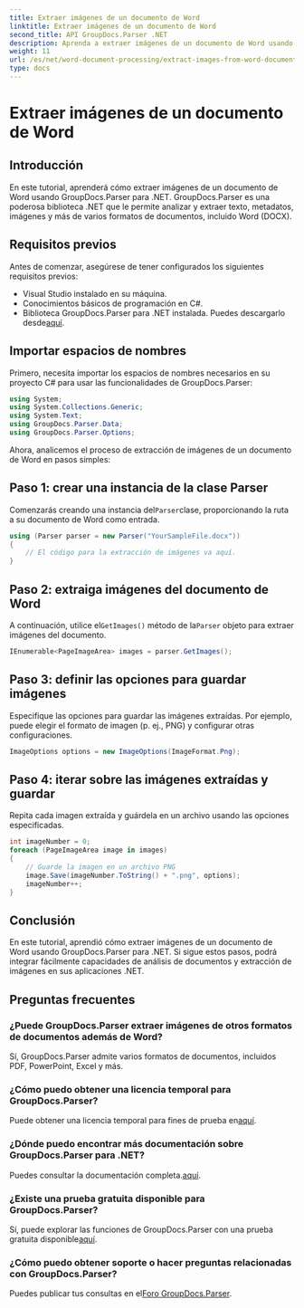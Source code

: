 ```yaml
---
title: Extraer imágenes de un documento de Word
linktitle: Extraer imágenes de un documento de Word
second_title: API GroupDocs.Parser .NET
description: Aprenda a extraer imágenes de un documento de Word usando GroupDocs.Parser para .NET. Este tutorial proporciona orientación paso a paso para integrar imágenes en su .NET.
weight: 11
url: /es/net/word-document-processing/extract-images-from-word-document/
type: docs
---
```

# Extraer imágenes de un documento de Word

## Introducción
En este tutorial, aprenderá cómo extraer imágenes de un documento de Word usando GroupDocs.Parser para .NET. GroupDocs.Parser es una poderosa biblioteca .NET que le permite analizar y extraer texto, metadatos, imágenes y más de varios formatos de documentos, incluido Word (DOCX).
## Requisitos previos
Antes de comenzar, asegúrese de tener configurados los siguientes requisitos previos:
- Visual Studio instalado en su máquina.
- Conocimientos básicos de programación en C#.
- Biblioteca GroupDocs.Parser para .NET instalada. Puedes descargarlo desde[aquí](https://releases.groupdocs.com/parser/net/).
## Importar espacios de nombres
Primero, necesita importar los espacios de nombres necesarios en su proyecto C# para usar las funcionalidades de GroupDocs.Parser:
```csharp
using System;
using System.Collections.Generic;
using System.Text;
using GroupDocs.Parser.Data;
using GroupDocs.Parser.Options;
```
Ahora, analicemos el proceso de extracción de imágenes de un documento de Word en pasos simples:
## Paso 1: crear una instancia de la clase Parser
 Comenzarás creando una instancia del`Parser`clase, proporcionando la ruta a su documento de Word como entrada.
```csharp
using (Parser parser = new Parser("YourSampleFile.docx"))
{
    // El código para la extracción de imágenes va aquí.
}
```
## Paso 2: extraiga imágenes del documento de Word
 A continuación, utilice el`GetImages()` método de la`Parser` objeto para extraer imágenes del documento.
```csharp
IEnumerable<PageImageArea> images = parser.GetImages();
```
## Paso 3: definir las opciones para guardar imágenes
Especifique las opciones para guardar las imágenes extraídas. Por ejemplo, puede elegir el formato de imagen (p. ej., PNG) y configurar otras configuraciones.
```csharp
ImageOptions options = new ImageOptions(ImageFormat.Png);
```
## Paso 4: iterar sobre las imágenes extraídas y guardar
Repita cada imagen extraída y guárdela en un archivo usando las opciones especificadas.
```csharp
int imageNumber = 0;
foreach (PageImageArea image in images)
{
    // Guarde la imagen en un archivo PNG
    image.Save(imageNumber.ToString() + ".png", options);
    imageNumber++;
}
```
## Conclusión
En este tutorial, aprendió cómo extraer imágenes de un documento de Word usando GroupDocs.Parser para .NET. Si sigue estos pasos, podrá integrar fácilmente capacidades de análisis de documentos y extracción de imágenes en sus aplicaciones .NET.

## Preguntas frecuentes
### ¿Puede GroupDocs.Parser extraer imágenes de otros formatos de documentos además de Word?
Sí, GroupDocs.Parser admite varios formatos de documentos, incluidos PDF, PowerPoint, Excel y más.
### ¿Cómo puedo obtener una licencia temporal para GroupDocs.Parser?
 Puede obtener una licencia temporal para fines de prueba en[aquí](https://purchase.groupdocs.com/temporary-license/).
### ¿Dónde puedo encontrar más documentación sobre GroupDocs.Parser para .NET?
 Puedes consultar la documentación completa.[aquí](https://tutorials.groupdocs.com/parser/net/).
### ¿Existe una prueba gratuita disponible para GroupDocs.Parser?
 Sí, puede explorar las funciones de GroupDocs.Parser con una prueba gratuita disponible[aquí](https://releases.groupdocs.com/).
### ¿Cómo puedo obtener soporte o hacer preguntas relacionadas con GroupDocs.Parser?
 Puedes publicar tus consultas en el[Foro GroupDocs.Parser](https://forum.groupdocs.com/c/parser/17).